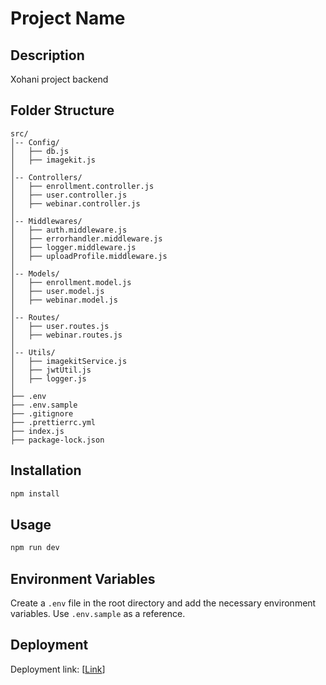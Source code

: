 # Project Name

## Description
Xohani project backend

## Folder Structure
```
src/
│-- Config/
│   ├── db.js
│   ├── imagekit.js
│
│-- Controllers/
│   ├── enrollment.controller.js
│   ├── user.controller.js
│   ├── webinar.controller.js
│
│-- Middlewares/
│   ├── auth.middleware.js
│   ├── errorhandler.middleware.js
│   ├── logger.middleware.js
│   ├── uploadProfile.middleware.js
│
│-- Models/
│   ├── enrollment.model.js
│   ├── user.model.js
│   ├── webinar.model.js
│
│-- Routes/
│   ├── user.routes.js
│   ├── webinar.routes.js
│
│-- Utils/
│   ├── imagekitService.js
│   ├── jwtUtil.js
│   ├── logger.js
│
├── .env
├── .env.sample
├── .gitignore
├── .prettierrc.yml
├── index.js
├── package-lock.json
```

## Installation
```sh
npm install
```

## Usage
```sh
npm run dev
```

## Environment Variables
Create a `.env` file in the root directory and add the necessary environment variables. Use `.env.sample` as a reference.

## Deployment
Deployment link: [[Link](https://xohani-project.onrender.com)]
